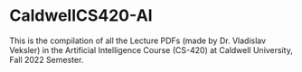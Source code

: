 # CaldwellCS420-AI
This is the compilation of all the Lecture PDFs (made by Dr. Vladislav Veksler) in the Artificial Intelligence Course (CS-420) at Caldwell University, Fall 2022 Semester.

